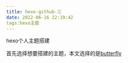 ```yaml
---
title: hexo-github-三
date: 2022-06-16 22:19:42
tags:hexo主题
---
```




hexo个人主题搭建

首先选择想要搭建的主题，本文选择的是[butterfly](https://wenku.baidu.com/view/11e51f3117791711cc7931b765ce05087732754f.html)


